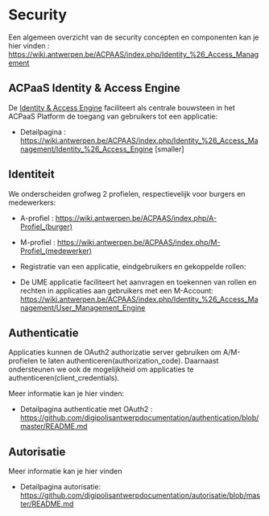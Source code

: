 # Security

Een algemeen overzicht van de security concepten en componenten kan je hier vinden : https://wiki.antwerpen.be/ACPAAS/index.php/Identity_%26_Access_Management 

## ACPaaS Identity & Access Engine




De [Identity & Access Engine](https://acpaas.digipolis.be/nl/product/identity-access-engine) faciliteert als centrale bouwsteen in het ACPaaS Platform de toegang van gebruikers tot een applicatie:
* Detailpagina : https://wiki.antwerpen.be/ACPAAS/index.php/Identity_%26_Access_Management/Identity_%26_Access_Engine [smaller]

## Identiteit

We onderscheiden grofweg 2 profielen, respectievelijk voor burgers en medewerkers:

* A-profiel : https://wiki.antwerpen.be/ACPAAS/index.php/A-Profiel_(burger)
* M-profiel : https://wiki.antwerpen.be/ACPAAS/index.php/M-Profiel_(medewerker)

* Registratie van een applicatie, eindgebruikers en gekoppelde rollen:

* De UME applicatie faciliteert het aanvragen en toekennen van rollen en rechten in applicaties aan gebruikers met een M-Account:
https://wiki.antwerpen.be/ACPAAS/index.php/Identity_%26_Access_Management/User_Management_Engine



## Authenticatie

Applicaties kunnen de OAuth2 authorizatie server gebruiken om A/M-profielen te laten authenticeren(authorization_code). Daarnaast ondersteunen we ook de mogelijkheid om applicaties te authenticeren(client_credentials). 

Meer informatie kan je hier vinden: 
* Detailpagina authenticatie met OAuth2 : https://github.com/digipolisantwerpdocumentation/authentication/blob/master/README.md




## Autorisatie

Meer informatie kan je hier vinden
*  Detailpagina autorisatie: https://github.com/digipolisantwerpdocumentation/autorisatie/blob/master/README.md

